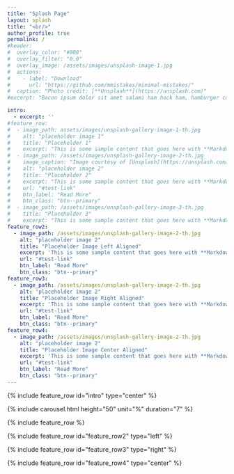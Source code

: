 ```yaml
---
title: "Splash Page"
layout: splash
title: "<br/>"
author_profile: true
permalink: /
#header:
#  overlay_color: "#008"
#  overlay_filter: "0.0"
#  overlay_image: /assets/images/unsplash-image-1.jpg
#  actions:
#    - label: "Download"
#      url: "https://github.com/mmistakes/minimal-mistakes/"
#  caption: "Photo credit: [**Unsplash**](https://unsplash.com)"
#excerpt: "Bacon ipsum dolor sit amet salami ham hock ham, hamburger corned beef short ribs kielbasa biltong t-bone drumstick tri-tip tail sirloin pork chop."

intro: 
  - excerpt: ''
#feature_row:
#  - image_path: assets/images/unsplash-gallery-image-1-th.jpg
#    alt: "placeholder image 1"
#    title: "Placeholder 1"
#    excerpt: "This is some sample content that goes here with **Markdown** formatting."
#  - image_path: /assets/images/unsplash-gallery-image-2-th.jpg
#    image_caption: "Image courtesy of [Unsplash](https://unsplash.com/)"
#    alt: "placeholder image 2"
#    title: "Placeholder 2"
#    excerpt: "This is some sample content that goes here with **Markdown** formatting."
#    url: "#test-link"
#    btn_label: "Read More"
#    btn_class: "btn--primary"
#  - image_path: /assets/images/unsplash-gallery-image-3-th.jpg
#    title: "Placeholder 3"
#    excerpt: "This is some sample content that goes here with **Markdown** formatting."
feature_row2:
  - image_path: /assets/images/unsplash-gallery-image-2-th.jpg
    alt: "placeholder image 2"
    title: "Placeholder Image Left Aligned"
    excerpt: 'This is some sample content that goes here with **Markdown** formatting. Left aligned with `type="left"`'
    url: "#test-link"
    btn_label: "Read More"
    btn_class: "btn--primary"
feature_row3:
  - image_path: /assets/images/unsplash-gallery-image-2-th.jpg
    alt: "placeholder image 2"
    title: "Placeholder Image Right Aligned"
    excerpt: 'This is some sample content that goes here with **Markdown** formatting. Right aligned with `type="right"`'
    url: "#test-link"
    btn_label: "Read More"
    btn_class: "btn--primary"
feature_row4:
  - image_path: /assets/images/unsplash-gallery-image-2-th.jpg
    alt: "placeholder image 2"
    title: "Placeholder Image Center Aligned"
    excerpt: 'This is some sample content that goes here with **Markdown** formatting. Centered with `type="center"`'
    url: "#test-link"
    btn_label: "Read More"
    btn_class: "btn--primary"
---
```


{% include feature_row id="intro" type="center" %}

{% include carousel.html height="50" unit="%" duration="7" %}

{% include feature_row %}

{% include feature_row id="feature_row2" type="left" %}

{% include feature_row id="feature_row3" type="right" %}

{% include feature_row id="feature_row4" type="center" %}
